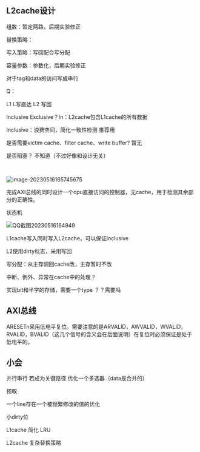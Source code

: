 ## L2cache设计

组数：暂定两路，后期实验修正

替换策略：

写入策略：写回配合写分配

容量参数：参数化，后期实验修正

对于tag和data的访问写成串行







Q：

L1 L写直达	L2 写回

Inclusive	Exclusive？In：L2cache包含L1cache的所有数据

Inclusive：浪费空间，简化一致性检测	推荐用

是否需要victim cache、filter cache、write buffer?	暂无

是否阻塞？	不知道（不过好像和设计无关）

​	

![image-20230516165745675](C:\Users\lenovo\AppData\Roaming\Typora\typora-user-images\image-20230516165745675.png)





完成AXI总线的同时设计一个cpu直接访问的控制器，无cache，用于检测其余部分的正确性。

状态机

![QQ截图20230516164949](C:\Users\lenovo\Desktop\QQ截图20230516164949.png)

L1cache写入同时写入L2cache，可以保证Inclusive

L2使用dirty标志，采用写回

写分配：从主存调回cache改，主存暂时不改

中断、例外、异常在cache中的处理？

实现bit和半字的存储，需要一个type	？？需要吗





## AXI总线

ARESETn采用低电平复位。需要注意的是ARVALID，AWVALID，WVALID，RVALID，BVALID（这几个信号的含义会在后面说明）在复位时必须保证是处于低电平的。









## 小会

并行串行	若成为关键路径	优化一个多选器（data是合并的）

预取

一个line存在一个被频繁修改的值的优化

小dirty位

L1cache	简化	LRU

L2cache 复杂替换策略

